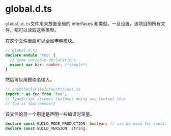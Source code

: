 # global.d.ts

`global.d.ts`文件用来放置全局的 interfaces 和类型。一旦设置，该项目的所有文件，都可以读取这些类型。


在这个文件里面可以全局申明模块。

```typescript
// global.d.ts
declare module 'foo' {
  // Some variable declarations
  export var bar: number; /*sample*/
}
```

然后可以用模块名输入。

```typescript
// anyOtherTsFileInYourProject.ts
import * as foo from 'foo';
// TypeScript assumes (without doing any lookup) that
// foo is {bar:number}
```

该文件的另一个用途是声明一些编译时常量。

```typescript
declare const BUILD_MODE_PRODUCTION: boolean; // can be used for conditional compiling
declare const BUILD_VERSION: string;
```